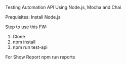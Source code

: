 Testing Automation API Using Node.js, Mocha and Chai

Prequisites: Install Node.js

Step to use this FW:
1. Clone
2. npm install
3. npm run test-api 

For Show Report npm run reports
